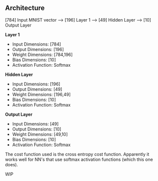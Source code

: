 
## Architecture

[784] Input MNIST vector --> [196] Layer 1 --> [49] Hidden Layer --> [10] Output Layer

**Layer 1**

- Input Dimensions: [784]
- Output Dimensions: [196]
- Weight Dimensions: [784,196]
- Bias Dimensions: [10]
- Activation Function: Softmax

**Hidden Layer**

- Input Dimensions: [196]
- Output Dimensions: [49]
- Weight Dimensions: [196,49]
- Bias Dimensions: [10]
- Activation Function: Softmax

**Output Layer**

- Input Dimensions: [49]
- Output Dimensions: [10]
- Weight Dimensions: [49,10]
- Bias Dimensions: [10]
- Activation Function: Softmax

The cost function used is the cross entropy cost function. Apparently it works well for NN's that use softmax activation functions (which this one does).

WIP
